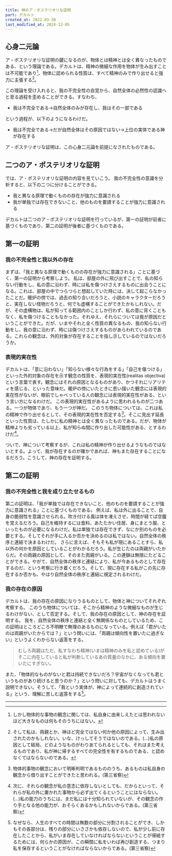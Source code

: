 ```yaml
---
title: 神のア・ポステリオリな証明
part: デカルト
created_at: 2022-03-30
last_modified_at: 2024-12-05
---
```


## 心身二元論

ア・ポステリオリな証明の鍵になるのが、物体とは精神とは全く異なったものである、という理論である。デカルトは、精神の微細な作用を物体が生み出すことは不可能であり[^ref1-1]、物体に認められる性質は、すべて精神のみで作り出せると強力に主張する[^ref1-2]。

[^ref1-1]:しかし物体的な事物の観念に関しては、私自身に由来しえたとは思われないほど大きなものは何もそのうちにはない。

[^ref1-2]:そして私は、両親とか、神ほど完全ではない何か他の原因によって、生み出されたのかもしれない。いな、けっしてそうではないのである。(...)私の原因として結局、どのようなものがわりあてられるとしても、それはまた考えるものであり、私が神に帰するすべての完全性を有するものである、と認めなくてはならないのである。

この理論を受け入れると、我の不完全性の自覚から、自然全体の必然性の認識へと至る過程を歪めることができる。すなわち、

- 我は不完全である→自然全体のみが存在し、我はその一部である

という過程が、以下のようになるわけだ。

- 我は不完全である→だが自然全体はその原因ではない→上位の実体である神が存在する

ア・ポステリオリな証明は、この心身二元論を前提になされたものである。

## 二つのア・ポステリオリな証明

では、ア・ポステリオリな証明の内容を見ていこう。
我の不完全性の意識を分析すると、以下の二つに分けることができる。

- 我と異なる原理で動くものの存在が強力に意識される
- 我が単独では存在できないこと、他のものを要請することが強力に意識される

デカルトは二つのア・ポステリオリな証明を行っているが、第一の証明が前者に基づくものであり、第二の証明が後者に基づくものである。

## 第一の証明

### 我の不完全性と我以外の存在

まずは、「我と異なる原理で動くものの存在が強力に意識される」ことに基づく、第一の証明から考察しよう。
私は、部屋の外に飛び出すことで、私の知らない行動をし、私の意に沿わず、時には私を傷つけさえするものに出会うことになる。これは、部屋の中でつらつらと想起していた時には、決して起こらなかったことだ。暖炉の傍では、過去の知り合いだろうと、小説のキャラクターだろうと、実在しない怪物だろうと、何でも虚構することができたかもしれない。だが、その虚構物は、私が知ってる範囲内のことしか行わず、私の意に背くこともなく、私を傷つけることもなかった。それゆえ、それらについては我が原因だということができた。だが、いまやそれと全く性質の異なるもの、我の知らない行動をし、我の意に沿わず、時には傷つけさえするものがあらわれているのである。これらの観念は、外的対象が存在することを指し示しているのではないだろうか。

### 表現的実在性

デカルトは、「意に沿わない」「知らない様々な行為をする」「自己を傷つける」といった外的対象の存在を示す観念の性質を、表現的実在性(realitas objectiva)という言葉で表す。観念にはそれの原因となるものがあり、かつそれにリアリティを感じる、といった意味だ。暖炉の傍にいたときに思い描いた観念には表現的実在性がないが、眼前でしゃべっている人の観念には表現的実在性がある、という言い方になるわけだ。
この表現的実在性があるように思われるものが二つある。一つが物体であり、もう一つが神だ。
このうち物体については、これは私の精神で作り出せるとして、その表現的実在性を否定する[^ref2-1]。そこに見出す延長といった性質は、たしかに私の精神とは全く異なったものである。だが、物体が精神よりも劣っている以上、私が知らぬ間に作り出した可能性がある、とするわけだ[^ref2-2]。

[^ref2-1]:物体的事物の観念において明晰判明であるもののうち、あるものは私自身の観念から借り出すことができたと思われる。(第三省察)

[^ref2-2]:次に、それらの観念が私の意志に依存しないとしても、だからといって、それらが私の外に置かれた事物から必ず出てくるということにはならない。(...)私の能力のうちには、まだ私には十分知られていないが、その観念の作り手となる他の能力が、おそらくあるかもしれないからである。(第三省察)

ついで、神について考察するが、これは私の精神が作り出せるようなものではないとする。よって、我が存在するのが確かであれば、神もまた存在することになるだろう。こうして、神の存在を証明する。

## 第二の証明

### 我の不完全性と我を成り立たせるもの

第二の証明は、「我が単独では存在できないこと、他のものを要請することが強力に意識される」ことに基づくものである。
例えば、私は外に出ることで、自身の脆弱性を意識させられる。吹き付ける風は体を凍えさせ、時間が経てば空腹を覚えるだろう。自己を維持するには食料、あたたかい住居、身にまとう服、といったものが必要になるわけだ。私は単独では存在できず、なにか別のものを必要とする。そしてそれが手に入るか否かを決めるのは私ではない。自然全体の秩序と連結で決まるわけだ。
さらに言えば、そもそも私が現にあることすら、私以外の何かを原因としていることがわかるだろう。私が生じたのは両親がいたからだ。その両親の原因として、そのまた両親がいる。この連鎖は無限にたどることができる。やがて、自然全体の秩序と連結により、私が今あるものとして存在するのだ、という考察に行き着くだろう。そして、現に存在する私がこの先に存在するか否かも、やはり自然全体の秩序と連結に規定されるわけだ。

### 我の存在の原因

デカルトは、我の存在の原因になりうるものとして、物体と神についてそれぞれ考察する。
このうち物体については、そこから精神のような微細なものが生じるわけがない、として否定する。そして、我の存在の原因として、神の存在を証明する。
我を、自然全体の秩序と連結と全く無関係なものとしているため、この証明はところどころ不明瞭で無理のあるものになっている。例えば「君がいたのは両親がいたからでは？」という問いには、「両親は傾向性を置いたに過ぎない」というよくわからない返答をする。

>むしろ両親はただ、私すなわち精神(いまは精神のみを私と認めている)がそこに内在していると私が判断しているあの質量のなかに、ある傾向を置いたにすぎない。

また、「物体的なものがないと君は持続できないだろ？宇宙がなくなっても君というものがあり続けると思うのか？」という問いに対しても、デカルトはうまく説明できない。そうして、「我という実体が、神によって連続的に創造されている」という、理解に苦しむ返答をする[^ref3-3]。

[^ref3-3]:なぜなら、人生のすべての時間は無数の部分に分割されることができ、しかもその各部分は、残りの部分にいささかも依存しないので、私が少し前に存在したことから、私がいま存在していなければならないということが帰結するためには、何らかの原因が、この瞬間に私をいわば再び創造する、つまり私を保存するということがなければならないからである。(第三省察)

---
